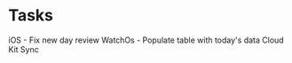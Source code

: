 #  Tasks

iOS
    - Fix new day review 
WatchOs
    - Populate table with today's data
Cloud Kit Sync


